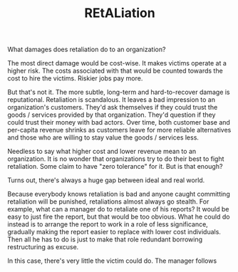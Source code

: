 ---
title: REtALiation
layout: post
permalink: /retaliation
body: |
  What damages does retaliation do to an organization?

  The most direct damage would be cost-wise. It makes victims operate at a higher risk. The costs associated with that would be counted towards the cost to hire the victims. Riskier jobs pay more.

  But that's not it. The more subtle, long-term and hard-to-recover damage is reputational. Retaliation is scandalous. It leaves a bad impression to an organization's customers. They'd ask themselves if they could trust the goods / services provided by that organization. They'd question if they could trust their money with bad actors. Over time, both customer base and per-capita revenue shrinks as customers leave for more reliable alternatives and those who are willing to stay value the goods / services less.

  Needless to say what higher cost and lower revenue mean to an organization. It is no wonder that organizations try to do their best to fight retaliation. Some claim to have "zero tolerance" for it. But is that enough?

  Turns out, there's always a huge gap between ideal and real world.

  Because everybody knows retaliation is bad and anyone caught committing retaliation will be punished, retaliations almost always go stealth. For example, what can a manager do to retaliate one of his reports? It would be easy to just fire the report, but that would be too obvious. What he could do instead is to arrange the report to work in a role of less significance, gradually making the report easier to replace with lower cost individuals. Then all he has to do is just to make that role redundant borrowing restructuring as excuse.

  In this case, there's very little the victim could do. The manager follows 
---
